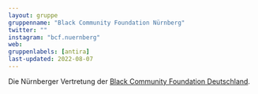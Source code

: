```yaml
---
layout: gruppe
gruppenname: "Black Community Foundation Nürnberg"
twitter: ""
instagram: "bcf.nuernberg"
web: 
gruppenlabels: [antira]
last-updated: 2022-08-07
---
```


Die Nürnberger Vertretung der [Black Community Foundation Deutschland](https://www.instagram.com/bcf.deutschland/).

